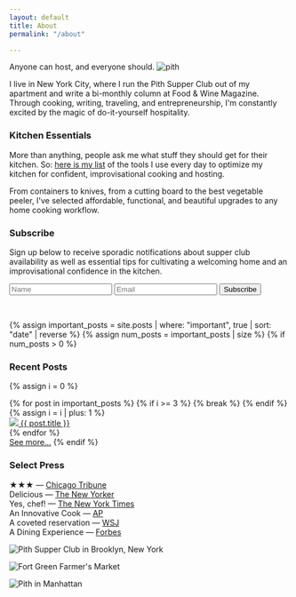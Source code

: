 ```yaml
---
layout: default
title: About
permalink: "/about"

---
```

Anyone can host, and everyone should.
![pith]({{site.baseurl}}/images/pith_pattern_thin.jpg)

I live in New York City, where I run the Pith Supper Club out of my apartment and write a bi-monthly column at Food & Wine Magazine. Through cooking, writing, traveling, and entrepreneurship, I'm constantly excited by the magic of do-it-yourself hospitality.

### Kitchen Essentials

More than anything, people ask me what stuff they should get for their kitchen. So: [here is my list](https://jonahreider.com/?page=diy&post=2019-08-17-cooking-essentials "What should I get for my kitchen? What are the best tools for a kitchen?") of the tools I use every day to optimize my kitchen for confident, improvisational cooking and hosting.

From containers to knives, from a cutting board to the best vegetable peeler, I've selected affordable, functional, and beautiful upgrades to any home cooking workflow.

### Subscribe

Sign up below to receive sporadic notifications about supper club availability as well as essential tips for cultivating a welcoming home and an improvisational confidence in the kitchen.

<form accept-charset="UTF-8" action="https://tickets.jonahreider.com/pith/supper-club/interested_users#thanks" id="subscribe-form" method="post" target="_blank">
<input name="utf8" type="hidden" value="✓">
<input name="authenticity_token" type="hidden" value="jqNrxffRtVFMc3MQfO6akJeXISo8jfPxJNObXzKi6gY=">
<input placeholder="Name" id="name" name="interested_user\[name\]" type="text">
<input placeholder="Email" id="email" name="interested_user\[email\]" type="email">
<input type="submit" name="commit" value="Subscribe" />
</form>
<p class="bottom_space"> </p>

{% assign important_posts = site.posts | where: "important", true | sort: "date" | reverse %}
{% assign num_posts = important_posts | size %}
{% if num_posts > 0 %}

### Recent Posts

{% assign i = 0 %}

<div id="featured-posts">
{% for post in important_posts %}
{% if i >= 3 %}
{% break %}
{% endif %}
{% assign i = i | plus: 1 %}
<div>
<a href="" onclick="jumpToPost('{{ post.url | remove_first: '/'}}'); return false;">
<img src="{{ post.icon }}">
<span>{{ post.title }}</span>
</a>
</div>
{% endfor %}
</div>
<a href="#diy" onclick="jumpToPost()">See more…</a>
{% endif %}

### Select Press

★★★ — [Chicago Tribune](http://www.chicagotribune.com/dining/restaurants/ct-review-intro-jonah-reider-food-0928-20160924-column.html)  
Delicious — [The New Yorker](http://www.newyorker.com/magazine/2017/05/22/pith-graduates-from-the-dorm)  
Yes, chef! — [The New York Times](https://www.nytimes.com/2017/04/20/style/jonah-reider-pith-supper-club.html)  
An Innovative Cook — [AP](https://www.apnews.com/52519470af634cb6afc1c0a2e6c7d731)  
A coveted reservation — [WSJ](http://www.wsj.com/articles/for-columbia-student-entrepreneur-dorm-restaurant-is-just-the-first-course-1454113319)  
A Dining Experience — [Forbes](https://www.forbes.com/video/5734702032001/#40eac57de450)

![Pith Supper Club in Brooklyn, New York]({{site.baseurl}}/images/supper_club_brooklyn.jpg)

![Fort Green Farmer's Market]({{site.baseurl}}/images/fort_green_market.jpg)

![Pith in Manhattan]({{site.baseurl}}/images/pith_manhattan.jpg)